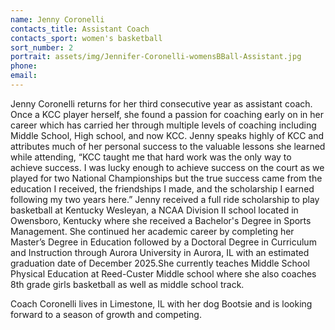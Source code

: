```yaml
---
name: Jenny Coronelli
contacts_title: Assistant Coach
contacts_sport: women's basketball
sort_number: 2
portrait: assets/img/Jennifer-Coronelli-womensBBall-Assistant.jpg
phone:
email:
---
```

Jenny Coronelli returns for her third consecutive year as assistant coach. Once a KCC player herself, she found a passion for coaching early on in her career which has carried her through multiple levels of coaching including Middle School, High school, and now KCC. Jenny speaks highly of KCC and attributes much of her personal success to the valuable lessons she learned while attending, “KCC taught me that hard work was the only way to achieve success. I was lucky enough to achieve success on the court as we played for two National Championships but the true success came from the education I received, the friendships I made, and the scholarship I earned following my two years here.” Jenny received a full ride scholarship to play basketball at Kentucky Wesleyan, a NCAA Division II school located in Owensboro, Kentucky where she received a Bachelor's Degree in Sports Management. She continued her academic career by completing her Master’s Degree in Education followed by a Doctoral Degree in Curriculum and Instruction through Aurora University in Aurora, IL with an estimated graduation date of December 2025.She currently teaches Middle School Physical Education at Reed-Custer Middle school where she also coaches 8th grade girls basketball as well as middle school track.

Coach Coronelli lives in Limestone, IL with her dog Bootsie and is looking forward to a season of growth and competing.

